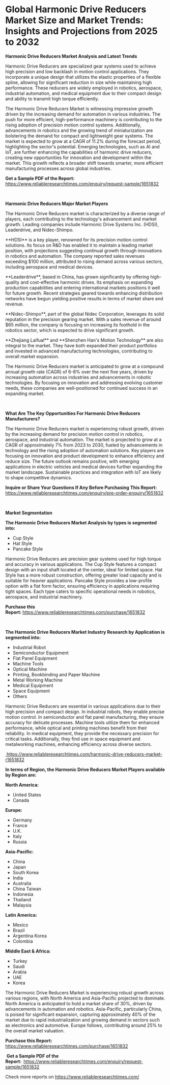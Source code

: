 <p><h1>Global Harmonic Drive Reducers Market Size and Market Trends: Insights and Projections from 2025 to 2032</h1></p><p><strong>Harmonic Drive Reducers Market Analysis and Latest Trends</strong></p>
<p><p>Harmonic Drive Reducers are specialized gear systems used to achieve high precision and low backlash in motion control applications. They incorporate a unique design that utilizes the elastic properties of a flexible spline, allowing for significant reduction in size while maintaining high performance. These reducers are widely employed in robotics, aerospace, industrial automation, and medical equipment due to their compact design and ability to transmit high torque efficiently.</p><p>The Harmonic Drive Reducers Market is witnessing impressive growth driven by the increasing demand for automation in various industries. The push for more efficient, high-performance machinery is contributing to the rising adoption of precision motion control systems. Additionally, advancements in robotics and the growing trend of miniaturization are bolstering the demand for compact and lightweight gear systems. The market is expected to grow at a CAGR of 11.2% during the forecast period, highlighting the sector's potential. Emerging technologies, such as AI and IoT, are further enhancing the capabilities of harmonic drive reducers, creating new opportunities for innovation and development within the market. This growth reflects a broader shift towards smarter, more efficient manufacturing processes across global industries.</p></p>
<p><strong>Get a Sample PDF of the Report:&nbsp;</strong> <a href="https://www.reliableresearchtimes.com/enquiry/request-sample/1651832?utm_campaign=3520&utm_medium=2&utm_source=Github&utm_content=ia&utm_term=23032025&utm_id=harmonic-drive-reducers">https://www.reliableresearchtimes.com/enquiry/request-sample/1651832</a></p>
<p>&nbsp;</p>
<p><strong>Harmonic Drive Reducers Major Market Players</strong></p>
<p><p>The Harmonic Drive Reducers market is characterized by a diverse range of players, each contributing to the technology's advancement and market growth. Leading companies include Harmonic Drive Systems Inc. (HDSI), Leaderdrive, and Nidec-Shimpo. </p><p>**HDSI** is a key player, renowned for its precision motion control solutions. Its focus on R&D has enabled it to maintain a leading market position, with projections suggesting continual growth through innovations in robotics and automation. The company reported sales revenues exceeding $100 million, attributed to rising demand across various sectors, including aerospace and medical devices.</p><p>**Leaderdrive**, based in China, has grown significantly by offering high-quality and cost-effective harmonic drives. Its emphasis on expanding production capabilities and entering international markets positions it well for future growth. Recent strategies geared towards enhancing distribution networks have begun yielding positive results in terms of market share and revenue.</p><p>**Nidec-Shimpo**, part of the global Nidec Corporation, leverages its solid reputation in the precision gearing market. With a sales revenue of around $65 million, the company is focusing on increasing its foothold in the robotics sector, which is expected to drive significant growth.</p><p>**Zhejiang Laifual** and **Shenzhen Han's Motion Technology** are also integral to the market. They have both expanded their product portfolios and invested in advanced manufacturing technologies, contributing to overall market expansion.</p><p>The Harmonic Drive Reducers market is anticipated to grow at a compound annual growth rate (CAGR) of 6-8% over the next five years, driven by increasing automation across industries and advancements in robotic technologies. By focusing on innovation and addressing evolving customer needs, these companies are well-positioned for continued success in an expanding market.</p></p>
<p>&nbsp;</p>
<p><strong>What Are The Key Opportunities For Harmonic Drive Reducers Manufacturers?</strong></p>
<p><p>The Harmonic Drive Reducers market is experiencing robust growth, driven by the increasing demand for precision motion control in robotics, aerospace, and industrial automation. The market is projected to grow at a CAGR of approximately 7% from 2023 to 2030, fueled by advancements in technology and the rising adoption of automation solutions. Key players are focusing on innovation and product development to enhance efficiency and reduce size. The future outlook remains positive, with emerging applications in electric vehicles and medical devices further expanding the market landscape. Sustainable practices and integration with IoT are likely to shape competitive dynamics.</p></p>
<p><strong>Inquire or Share Your Questions If Any Before Purchasing This Report:</strong> <a href="https://www.reliableresearchtimes.com/enquiry/pre-order-enquiry/1651832?utm_campaign=3520&utm_medium=2&utm_source=Github&utm_content=ia&utm_term=23032025&utm_id=harmonic-drive-reducers">https://www.reliableresearchtimes.com/enquiry/pre-order-enquiry/1651832</a></p>
<p>&nbsp;</p>
<p><strong>Market Segmentation</strong></p>
<p><strong>The Harmonic Drive Reducers Market Analysis by types is segmented into:</strong></p>
<p><ul><li>Cup Style</li><li>Hat Style</li><li>Pancake Style</li></ul></p>
<p><p>Harmonic Drive Reducers are precision gear systems used for high torque and accuracy in various applications. The Cup Style features a compact design with an input shaft located at the center, ideal for limited space. Hat Style has a more robust construction, offering greater load capacity and is suitable for heavier applications. Pancake Style provides a low-profile option with a flat form factor, ensuring efficiency in applications requiring tight spaces. Each type caters to specific operational needs in robotics, aerospace, and industrial machinery.</p></p>
<p><strong>Purchase this Report:&nbsp;</strong><a href="https://www.reliableresearchtimes.com/purchase/1651832?utm_campaign=3520&utm_medium=2&utm_source=Github&utm_content=ia&utm_term=23032025&utm_id=harmonic-drive-reducers">https://www.reliableresearchtimes.com/purchase/1651832</a></p>
<p>&nbsp;</p>
<p><strong>The Harmonic Drive Reducers Market Industry Research by Application is segmented into:</strong></p>
<p><ul><li>Industrial Robot</li><li>Semiconductor Equipment</li><li>Flat Panel Equipment</li><li>Machine Tools</li><li>Optical Machine</li><li>Printing, Bookbinding and Paper Machine</li><li>Metal Working Machine</li><li>Medical Equipment</li><li>Space Equipment</li><li>Others</li></ul></p>
<p><p>Harmonic Drive Reducers are essential in various applications due to their high precision and compact design. In industrial robots, they enable precise motion control. In semiconductor and flat panel manufacturing, they ensure accuracy for delicate processes. Machine tools utilize them for enhanced performance, while optical and printing machines benefit from their reliability. In medical equipment, they provide the necessary precision for critical tasks. Additionally, they find use in space equipment and metalworking machines, enhancing efficiency across diverse sectors.</p></p>
<p><a href="https://www.reliableresearchtimes.com/harmonic-drive-reducers-market-r1651832?utm_campaign=3520&utm_medium=2&utm_source=Github&utm_content=ia&utm_term=23032025&utm_id=harmonic-drive-reducers">&nbsp;https://www.reliableresearchtimes.com/harmonic-drive-reducers-market-r1651832</a></p>
<p><strong>In terms of Region, the Harmonic Drive Reducers Market Players available by Region are:</strong></p>
<p>
    <p> <strong> North America: </strong>
        <ul>
            <li>United States</li>
            <li>Canada</li>
        </ul>
        </p> 
    <p> <strong> Europe: </strong>
        <ul>
            <li>Germany</li>
            <li>France</li>
            <li>U.K.</li>
            <li>Italy</li>
            <li>Russia</li>
        </ul>
        </p> 
    <p> <strong> Asia-Pacific: </strong>
        <ul>
            <li>China</li>
            <li>Japan</li>
            <li>South Korea</li>
            <li>India</li>
            <li>Australia</li>
            <li>China Taiwan</li>
            <li>Indonesia</li>
            <li>Thailand</li>
            <li>Malaysia</li>
        </ul>
        </p> 
    <p> <strong> Latin America: </strong>
        <ul>
            <li>Mexico</li>
            <li>Brazil</li>
            <li>Argentina Korea</li>
            <li>Colombia</li>
        </ul>
        </p> 
    <p> <strong> Middle East & Africa: </strong>
        <ul>
            <li>Turkey</li>
            <li>Saudi</li>
            <li>Arabia</li>
            <li>UAE</li>
            <li>Korea</li>
        </ul>
    </p>
    </p>
<p><p>The Harmonic Drive Reducers Market is experiencing robust growth across various regions, with North America and Asia-Pacific projected to dominate. North America is anticipated to hold a market share of 30%, driven by advancements in automation and robotics. Asia-Pacific, particularly China, is poised for significant expansion, capturing approximately 40% of the market due to rapid industrialization and growing demand in sectors such as electronics and automotive. Europe follows, contributing around 25% to the overall market valuation.</p></p>
<p><strong>Purchase this Report: </strong><a href="https://www.reliableresearchtimes.com/purchase/1651832?utm_campaign=3520&utm_medium=2&utm_source=Github&utm_content=ia&utm_term=23032025&utm_id=harmonic-drive-reducers">https://www.reliableresearchtimes.com/purchase/1651832</a></p>
<p>&nbsp;<strong>Get a Sample PDF of the Report:&nbsp;&nbsp;</strong><a href="https://www.reliableresearchtimes.com/enquiry/request-sample/1651832?utm_campaign=3520&utm_medium=2&utm_source=Github&utm_content=ia&utm_term=23032025&utm_id=harmonic-drive-reducers">https://www.reliableresearchtimes.com/enquiry/request-sample/1651832</a></p>
<p><strong></strong></p>
<p>Check more reports on <a href="https://www.reliableresearchtimes.com/?utm_campaign=3520&utm_medium=2&utm_source=Github&utm_content=ia&utm_term=23032025&utm_id=harmonic-drive-reducers">https://www.reliableresearchtimes.com/</a></p>